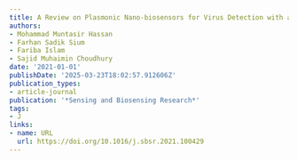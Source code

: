 ```yaml
---
title: A Review on Plasmonic Nano-biosensors for Virus Detection with a Focus on Coronavirus
authors:
- Mohammad Muntasir Hassan
- Farhan Sadik Sium
- Fariba Islam
- Sajid Muhaimin Choudhury
date: '2021-01-01'
publishDate: '2025-03-23T18:02:57.912606Z'
publication_types:
- article-journal
publication: '*Sensing and Biosensing Research*'
tags:
- J
links:
- name: URL
  url: https://doi.org/10.1016/j.sbsr.2021.100429
---
```

